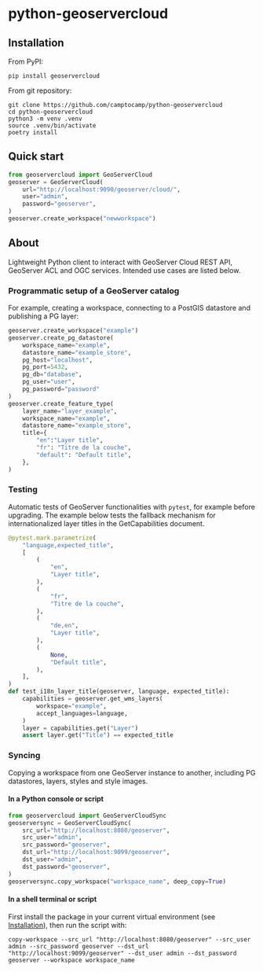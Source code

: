 # python-geoservercloud

## Installation

From PyPI:

```shell
pip install geoservercloud
```

From git repository:

```shell
git clone https://github.com/camptocamp/python-geoservercloud
cd python-geoservercloud
python3 -m venv .venv
source .venv/bin/activate
poetry install
```

## Quick start

```python
from geoservercloud import GeoServerCloud
geoserver = GeoServerCloud(
    url="http://localhost:9090/geoserver/cloud/",
    user="admin",
    password="geoserver",
)
geoserver.create_workspace("newworkspace")
```

## About

Lightweight Python client to interact with GeoServer Cloud REST API, GeoServer ACL and OGC services.
Intended use cases are listed below.

### Programmatic setup of a GeoServer catalog

For example, creating a workspace, connecting to a PostGIS datastore and publishing a PG layer:

```python
geoserver.create_workspace("example")
geoserver.create_pg_datastore(
    workspace_name="example",
    datastore_name="example_store",
    pg_host="localhost",
    pg_port=5432,
    pg_db="database",
    pg_user="user",
    pg_password="password"
)
geoserver.create_feature_type(
    layer_name="layer_example",
    workspace_name="example",
    datastore_name="example_store",
    title={
        "en":"Layer title",
        "fr": "Titre de la couche",
        "default": "Default title",
    },
)
```

### Testing

Automatic tests of GeoServer functionalities with `pytest`, for example before upgrading.
The example below tests the fallback mechanism for internationalized layer titles in the GetCapabilities document.

```python
@pytest.mark.parametrize(
    "language,expected_title",
    [
        (
            "en",
            "Layer title",
        ),
        (
            "fr",
            "Titre de la couche",
        ),
        (
            "de,en",
            "Layer title",
        ),
        (
            None,
            "Default title",
        ),
    ],
)
def test_i18n_layer_title(geoserver, language, expected_title):
    capabilities = geoserver.get_wms_layers(
        workspace="example",
        accept_languages=language,
    )
    layer = capabilities.get("Layer")
    assert layer.get("Title") == expected_title
```

### Syncing

Copying a workspace from one GeoServer instance to another, including PG datastores, layers, styles and style images.

#### In a Python console or script

```python
from geoservercloud import GeoServerCloudSync
geoserversync = GeoServerCloudSync(
    src_url="http://localhost:8080/geoserver",
    src_user="admin",
    src_password="geoserver",
    dst_url="http://localhost:9099/geoserver",
    dst_user="admin",
    dst_password="geoserver",
)
geoserversync.copy_workspace("workspace_name", deep_copy=True)
```

#### In a shell terminal or script

First install the package in your current virtual environment (see [Installation](#installation)), then run the script with:

```shell
copy-workspace --src_url "http://localhost:8080/geoserver" --src_user admin --src_password geoserver --dst_url "http://localhost:9099/geoserver" --dst_user admin --dst_password geoserver --workspace workspace_name
```
